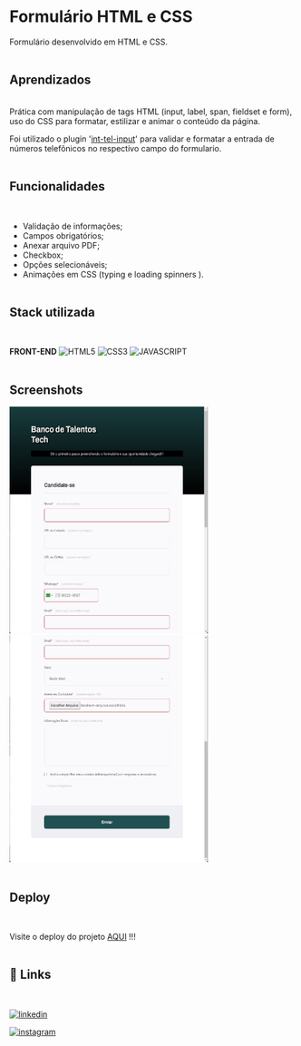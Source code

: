 
# Formulário HTML e CSS
Formulário desenvolvido em HTML e CSS.
</br></br>

## Aprendizados
<br>Prática com manipulação de tags HTML (input, label, span, fieldset e form), uso do CSS para formatar, estilizar e animar o conteúdo da página.

Foi utilizado o plugin '[int-tel-input](https://github.com/jackocnr/intl-tel-input)' para validar e formatar a entrada de números telefônicos no respectivo campo do formulario.
</br></br>

## Funcionalidades
</br>

- Validação de informações;
- Campos obrigatórios;
- Anexar arquivo PDF;
- Checkbox;
- Opções selecionáveis;
- Animações em CSS (typing e loading spinners ).
</br></br>

## Stack utilizada
</br>

**FRONT-END** ![HTML5](https://img.shields.io/badge/HTML5-E34F26?style=flat-square&logo=HTML5&logoColor=white) 
![CSS3](https://img.shields.io/badge/CSS3-1572B6?style=for-the-badge&logo=css3&logoColor=white) 
![JAVASCRIPT](https://img.shields.io/badge/JavaScript-F7DF1E?style=for-the-badge&logo=javascript&logoColor=black)
</br></br>


## Screenshots

<img src="./screen1.jpg" height="400px" width="350px">
<img src="./screen2.jpg" height="400px" width="350px">
</br></br>

## Deploy
</br>

Visite o deploy do projeto [AQUI](https://vasquesjp.github.io/formularioBTTech/) !!!
</br></br>

## 🔗 Links
</br>

[![linkedin](https://img.shields.io/badge/linkedin-0A66C2?style=for-the-badge&logo=linkedin&logoColor=white)](https://linkedin.com/in/jpvasques/)

[![instagram](https://img.shields.io/badge/Instagram-E4405F?style=for-the-badge&logo=instagram&logoColor=white)](https://instagram.com/vasquesjp)